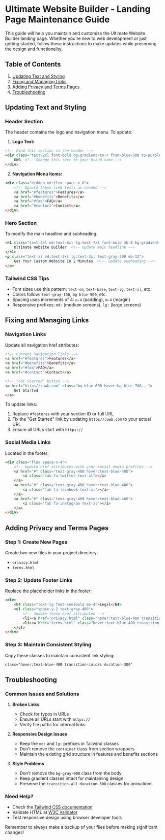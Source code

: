 # Ultimate Website Builder - Landing Page Maintenance Guide

This guide will help you maintain and customize the Ultimate Website Builder landing page. Whether you're new to web development or just getting started, follow these instructions to make updates while preserving the design and functionality.

## Table of Contents
1. [Updating Text and Styling](#updating-text-and-styling)
2. [Fixing and Managing Links](#fixing-and-managing-links)
3. [Adding Privacy and Terms Pages](#adding-privacy-and-terms-pages)
4. [Troubleshooting](#troubleshooting)

## Updating Text and Styling

### Header Section
The header contains the logo and navigation menu. To update:

1. **Logo Text:**
```html
<!-- Find this section in the header -->
<div class="text-2xl font-bold bg-gradient-to-r from-blue-500 to-purple-600 bg-clip-text text-transparent">
    UWB  <!-- Change this text to your brand name -->
</div>
```

2. **Navigation Menu Items:**
```html
<div class="hidden md:flex space-x-8">
    <!-- Update these link texts as needed -->
    <a href="#features">Features</a>
    <a href="#benefits">Benefits</a>
    <a href="#faq">FAQ</a>
    <a href="#contact">Contact</a>
</div>
```

### Hero Section
To modify the main headline and subheading:

```html
<h1 class="text-4xl md:text-6xl lg:text-7xl font-bold mb-8 bg-gradient-to-r from-blue-400 to-purple-500 bg-clip-text text-transparent">
    Ultimate Website Builder  <!-- Update main headline -->
</h1>
<p class="text-xl md:text-2xl lg:text-3xl text-gray-300 mb-12">
    Get Your Custom Website In 2 Minutes  <!-- Update subheading -->
</p>
```

### Tailwind CSS Tips
- Font sizes use this pattern: `text-sm`, `text-base`, `text-lg`, `text-xl`, etc.
- Colors follow: `text-gray-100`, `bg-blue-500`, etc.
- Spacing uses increments of 4: `p-4` (padding), `m-4` (margin)
- Responsive prefixes: `md:` (medium screens), `lg:` (large screens)

## Fixing and Managing Links

### Navigation Links
Update all navigation href attributes:

```html
<!-- Current navigation links -->
<a href="#features">Features</a>
<a href="#benefits">Benefits</a>
<a href="#faq">FAQ</a>
<a href="#contact">Contact</a>

<!-- "Get Started" button -->
<a href="https//:uwb.com" class="bg-blue-600 hover:bg-blue-700...">
    Get Started
</a>
```

To update links:
1. Replace `#features` with your section ID or full URL
2. Fix the "Get Started" link by updating `https//:uwb.com` to your actual URL
3. Ensure all URLs start with `https://`

### Social Media Links
Located in the footer:

```html
<div class="flex space-x-4">
    <!-- Update href attributes with your social media profiles -->
    <a href="#" class="text-gray-400 hover:text-blue-400">
        <i class="fab fa-twitter text-xl"></i>
    </a>
    <a href="#" class="text-gray-400 hover:text-blue-400">
        <i class="fab fa-facebook text-xl"></i>
    </a>
    <a href="#" class="text-gray-400 hover:text-blue-400">
        <i class="fab fa-instagram text-xl"></i>
    </a>
</div>
```

## Adding Privacy and Terms Pages

### Step 1: Create New Pages
Create two new files in your project directory:
- `privacy.html`
- `terms.html`

### Step 2: Update Footer Links
Replace the placeholder links in the footer:

```html
<div>
    <h4 class="text-lg font-semibold mb-4">Legal</h4>
    <ul class="space-y-2 text-gray-400">
        <!-- Update these href attributes -->
        <li><a href="privacy.html" class="hover:text-blue-400 transition-colors duration-300">Privacy Policy</a></li>
        <li><a href="terms.html" class="hover:text-blue-400 transition-colors duration-300">Terms of Service</a></li>
    </ul>
</div>
```

### Step 3: Maintain Consistent Styling
Copy these classes to maintain consistent link styling:
```html
class="hover:text-blue-400 transition-colors duration-300"
```

## Troubleshooting

### Common Issues and Solutions

1. **Broken Links**
   - Check for typos in URLs
   - Ensure all URLs start with `https://`
   - Verify file paths for internal links

2. **Responsive Design Issues**
   - Keep the `md:` and `lg:` prefixes in Tailwind classes
   - Don't remove the `container` class from section wrappers
   - Maintain the existing grid structure in features and benefits sections

3. **Style Problems**
   - Don't remove the `bg-gray-900` class from the body
   - Keep gradient classes intact for maintaining design
   - Preserve the `transition-all duration-300` classes for animations

### Need Help?
- Check the [Tailwind CSS documentation](https://tailwindcss.com/docs)
- Validate HTML at [W3C Validator](https://validator.w3.org/)
- Test responsive design using browser developer tools

Remember to always make a backup of your files before making significant changes!
